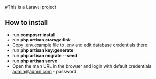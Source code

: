 #This is a Laravel project

## How to install

- run <b>composer install</b>
- run <b>php artisan storage:link</b>
- Copy .env.example file to .env and edit database credentials there
- run <b>php artisan key:generate</b>
- run <b>php artisan migrate --seed</b>
- run <b>php artisan serve</b>
- Open the main URL in the browser and login with default credentials admin@admin.com - password
